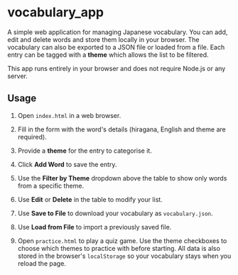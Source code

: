 # vocabulary_app

A simple web application for managing Japanese vocabulary. You can add, edit and delete words and store them locally in your browser. The vocabulary can also be exported to a JSON file or loaded from a file. Each entry can be tagged with a **theme** which allows the list to be filtered.

This app runs entirely in your browser and does not require Node.js or any server.

## Usage

1. Open `index.html` in a web browser.
2. Fill in the form with the word's details (hiragana, English and theme are required).
3. Provide a **theme** for the entry to categorise it.
4. Click **Add Word** to save the entry.
5. Use the **Filter by Theme** dropdown above the table to show only words from a specific theme.
6. Use **Edit** or **Delete** in the table to modify your list.
7. Use **Save to File** to download your vocabulary as `vocabulary.json`.
8. Use **Load from File** to import a previously saved file.

9. Open `practice.html` to play a quiz game. Use the theme checkboxes to choose which themes to practice with before starting.
All data is also stored in the browser's `localStorage` so your vocabulary stays when you reload the page.
